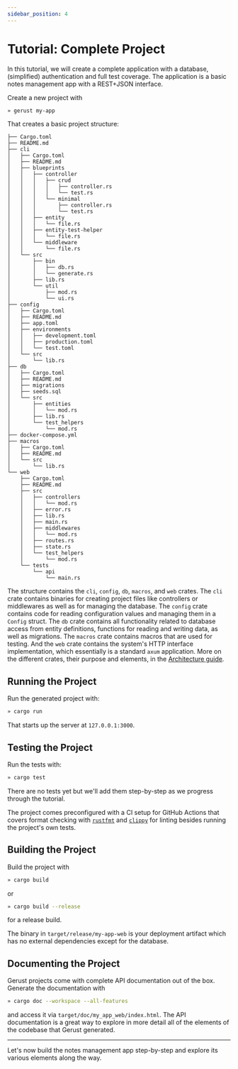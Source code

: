 ```yaml
---
sidebar_position: 4
---
```


# Tutorial: Complete Project

In this tutorial, we will create a complete application with a database, (simplified) authentication and full test coverage. The application is a basic notes management app with a REST+JSON interface.

Create a new project with

```sh
» gerust my-app
```

That creates a basic project structure:

```
├── Cargo.toml
├── README.md
├── cli
│   ├── Cargo.toml
│   ├── README.md
│   ├── blueprints
│   │   ├── controller
│   │   │   ├── crud
│   │   │   │   ├── controller.rs
│   │   │   │   └── test.rs
│   │   │   └── minimal
│   │   │       ├── controller.rs
│   │   │       └── test.rs
│   │   ├── entity
│   │   │   └── file.rs
│   │   ├── entity-test-helper
│   │   │   └── file.rs
│   │   └── middleware
│   │       └── file.rs
│   └── src
│       ├── bin
│       │   ├── db.rs
│       │   └── generate.rs
│       ├── lib.rs
│       └── util
│           ├── mod.rs
│           └── ui.rs
├── config
│   ├── Cargo.toml
│   ├── README.md
│   ├── app.toml
│   ├── environments
│   │   ├── development.toml
│   │   ├── production.toml
│   │   └── test.toml
│   └── src
│       └── lib.rs
├── db
│   ├── Cargo.toml
│   ├── README.md
│   ├── migrations
│   ├── seeds.sql
│   └── src
│       ├── entities
│       │   └── mod.rs
│       ├── lib.rs
│       └── test_helpers
│           └── mod.rs
├── docker-compose.yml
├── macros
│   ├── Cargo.toml
│   ├── README.md
│   └── src
│       └── lib.rs
└── web
    ├── Cargo.toml
    ├── README.md
    ├── src
    │   ├── controllers
    │   │   └── mod.rs
    │   ├── error.rs
    │   ├── lib.rs
    │   ├── main.rs
    │   ├── middlewares
    │   │   └── mod.rs
    │   ├── routes.rs
    │   ├── state.rs
    │   └── test_helpers
    │       └── mod.rs
    └── tests
        └── api
            └── main.rs
```

The structure contains the `cli`, `config`, `db`, `macros`, and `web` crates. The `cli` crate contains binaries for creating project files like controllers or middlewares as well as for managing the database. The `config` crate contains code for reading configuration values and managing them in a `Config` struct. The `db` crate contains all functionality related to database access from entity definitions, functions for reading and writing data, as well as migrations. The `macros` crate contains macros that are used for testing. And the `web` crate contains the system's HTTP interface implementation, which essentially is a standard `axum` application. More on the different crates, their purpose and elements, in the [Architecture guide](../architecture).

## Running the Project

Run the generated project with:

```sh
» cargo run
```

That starts up the server at `127.0.0.1:3000`.

## Testing the Project

Run the tests with:

```sh
» cargo test
```

There are no tests yet but we'll add them step-by-step as we progress through the tutorial.

The project comes preconfigured with a CI setup for GitHub Actions that covers format checking with [`rustfmt`](https://github.com/rust-lang/rustfmt) and [`clippy`](https://github.com/rust-lang/rust-clippy) for linting besides running the project's own tests.

## Building the Project

Build the project with

```sh
» cargo build
```

or

```sh
» cargo build --release
```

for a release build.

The binary in `target/release/my-app-web` is your deployment artifact which has no external dependencies except for the database.

## Documenting the Project

Gerust projects come with complete API documentation out of the box. Generate the documentation with

```sh
» cargo doc --workspace --all-features
```

and access it via `target/doc/my_app_web/index.html`. The API documentation is a great way to explore in more detail all of the elements of the codebase that Gerust generated.

---

Let's now build the notes management app step-by-step and explore its various elements along the way.
